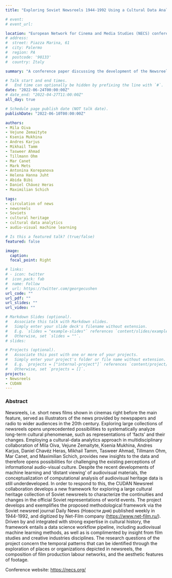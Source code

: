 ```yaml
---
title: "Exploring Soviet Newsreels 1944-1992 Using a Cultural Data Analytics Approach"

# event: 
# event_url: 

location: "European Network for Cinema and Media Studies (NECS) conference, National University of Theatre and Film, Bucharest, Romania"
# address:
#  street: Piazza Marina, 61
#  city: Palermo
#  region: PA
#  postcode: '90133'
#  country: Italy

summary: "A conference paper discussing the development of the Newsreel project"

# Talk start and end times.
#   End time can optionally be hidden by prefixing the line with `#`.
date: "2022-06-24T00:00:00Z"
# date_end: "2022-04-27T11:00:00Z"
all_day: true

# Schedule page publish date (NOT talk date).
publishDate: "2022-06-10T00:00:00Z"

authors: 
- Mila Oiva
- Vejune Zemaityte
- Ksenia Mukhina
- Andres Karjus
- Mikhail Tamm
- Tasweer Ahmad
- Tillmann Ohm
- Mar Canet
- Mark Mets
- Antonina Korepanova
- Helena Hanna Juht
- Abida Bibi
- Daniel Chávez Heras
- Maximilian Schich

tags:
- circulation of news
- newsreels
- Soviets
- cultural heritage
- cultural data analytics
- audio-visual machine learning

# Is this a featured talk? (true/false)
featured: false

image:
  caption: 
  focal_point: Right

# links:
# - icon: twitter
#  icon_pack: fab
#  name: Follow
#  url: https://twitter.com/georgecushen
url_code: ""
url_pdf: ""
url_slides: ""
url_video: ""

# Markdown Slides (optional).
#   Associate this talk with Markdown slides.
#   Simply enter your slide deck's filename without extension.
#   E.g. `slides = "example-slides"` references `content/slides/example-slides.md`.
#   Otherwise, set `slides = ""`.
# slides:

# Projects (optional).
#   Associate this post with one or more of your projects.
#   Simply enter your project's folder or file name without extension.
#   E.g. `projects = ["internal-project"]` references `content/project/deep-learning/index.md`.
#   Otherwise, set `projects = []`.
projects:
- Newsreels
- CUDAN
---
```


### Abstract

Newsreels, i.e. short news films shown in cinemas right before the main feature, served as illustrators of the news provided by newspapers and radio to wider audiences in the 20th century. Exploring large collections of newsreels opens unprecedented possibilities to systematically analyze long-term cultural phenomenae, such as representations of ‘facts’ and their changes. Employing a cultural-data analytics approach in multidisciplinary collaboration of Mila Oiva, Vejune Zemaityte, Ksenia Mukhina, Andres Karjus, Daniel Chavéz Heras, Mikhail Tamm, Tasweer Ahmad, Tillmann Ohm, Mar Canet, and Maximilian Schich, provides new insights to the data and therefore opens possibilities for challenging the existing perceptions of informational audio-visual culture. Despite the recent developments of machine learning and ‘distant viewing’ of audiovisual materials, the conceptualization of computational analysis of audiovisual heritage data is still underdeveloped. In order to respond to this, the CUDAN Newsreel collaboration develops a new framework for exploring a large cultural heritage collection of Soviet newsreels to characterize the continuities and changes in the official Soviet representations of world events. The project develops and exemplifies the proposed methodological framework via the Soviet newsreel journal Daily News (Новости дня) published weekly in 1944-1992, and digitized by Net-Film company (https://www.net-film.ru/). Driven by and integrated with strong expertise in cultural history, the framework entails a data science workflow pipeline, including audiovisual machine learning methods, as well as is complimented by insight from film studies and creative industries disciplines. The research questions of the project concern the temporal patterns that can be identified through the exploration of places or organizations depicted in newsreels, the composition of film production labour networks, and the aesthetic features of footage.

Conference website: https://necs.org/